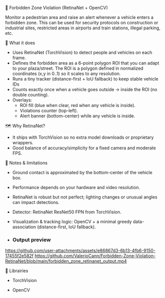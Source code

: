 🚧 Forbidden Zone Violation (RetinaNet + OpenCV)

Monitor a pedestrian area and raise an alert whenever a vehicle enters a forbidden zone.
This can be used for security protocols on construction or industrial sites, restricted areas in airports and train stations, illegal parking, etc.

🧠 What it does

- Uses RetinaNet (TorchVision) to detect people and vehicles on each frame.
- Defines the forbidden area as a 6-point polygon ROI that you can adapt to your plaza/street.
The ROI is a polygon defined in normalized coordinates (x,y in 0..1) so it scales to any resolution.
- Runs a tiny tracker (distance-first + IoU fallback) to keep stable vehicle IDs
- Counts exactly once when a vehicle goes outside → inside the ROI (no double counting).
- Overlays:
  - ROI fill (blue when clear, red when any vehicle is inside).
  - Violations counter (top-left).
  - Alert banner (bottom-center) while any vehicle is inside.

🗺️ Why RetinaNet?

- It ships with TorchVision so no extra model downloads or proprietary wrappers.
- Good balance of accuracy/simplicity for a fixed camera and moderate FPS.

📝 Notes & limitations

- Ground contact is approximated by the bottom-center of the vehicle box.
- Performance depends on your hardware and video resolution.
- RetinaNet is robust but not perfect; lighting changes or unusual angles can impact detections.
- Detector: RetinaNet ResNet50 FPN from TorchVision.
- Visualization & tracking logic: OpenCV + a minimal greedy data-association (distance-first, IoU fallback).

- ### Output preview


https://github.com/user-attachments/assets/e86867d3-6b13-4fb6-9150-17455f2e582f
https://github.com/ValerioCann/Forbidden-Zone-Violation-RetinaNet/blob/main/forbidden_zone_retinanet_output.mp4

🙌 Librairies

- TorchVision

- OpenCV
